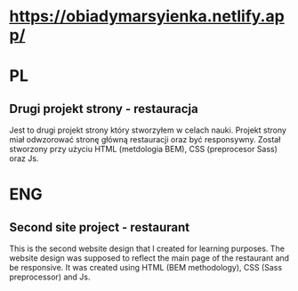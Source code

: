 # https://obiadymarsyienka.netlify.app/

# PL
## Drugi projekt strony - restauracja
Jest to drugi projekt strony który stworzyłem w celach nauki. Projekt strony miał odwzorować stronę główną restauracji oraz być responsywny. Został stworzony przy użyciu
HTML (metdologia BEM), CSS (preprocesor Sass) oraz Js.

# ENG
## Second site project - restaurant
This is the second website design that I created for learning purposes. The website design was supposed to reflect the main page of the restaurant and be responsive. It was created using
HTML (BEM methodology), CSS (Sass preprocessor) and Js.
